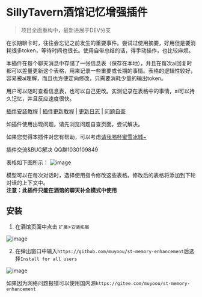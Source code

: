 # SillyTavern酒馆记忆增强插件

> 项目全面重构中，最新进展于DEV分支

在长期聊卡时，往往会忘记之前发生的重要事件。尝试过使用摘要，好用但是要消耗很多token，等待时间也很长。使用自带总结的话，得手动操作，也比较麻烦。 

本插件在每个聊天消息中存储了一张信息表（保存在本地），并且在每次ai回复时都可以差量更新这个表格，用来记录一些重要或长期的事情。表格的逻辑性较好，容易被ai理解，而且也方便定向修改，只需要消耗少量的输出token。

用户可以随时查看信息表，也可以自己更改。实测记录在表格中的事情，ai可以持久记忆，并且反应速度很快。

[插件安装教程](https://muyoo.com.cn/2025/01/26/SillyTavern%E9%85%92%E9%A6%86%E8%AE%B0%E5%BF%86%E5%A2%9E%E5%BC%BA%E6%8F%92%E4%BB%B6%E5%AE%89%E8%A3%85/) | [插件更新教程](https://muyoo.com.cn/2025/01/30/SillyTavern%E9%85%92%E9%A6%86%E8%AE%B0%E5%BF%86%E5%A2%9E%E5%BC%BA%E6%8F%92%E4%BB%B6%E6%9B%B4%E6%96%B0/) | [更新日志](https://muyoo.com.cn/2025/01/27/SillyTavern%E9%85%92%E9%A6%86%E8%AE%B0%E5%BF%86%E5%A2%9E%E5%BC%BA%E6%8F%92%E4%BB%B6%E6%9B%B4%E6%96%B0%E6%97%A5%E5%BF%97/) | [问题自查](https://muyoo.com.cn/2025/02/09/SillyTavern%E9%85%92%E9%A6%86%E8%AE%B0%E5%BF%86%E5%A2%9E%E5%BC%BA%E6%8F%92%E4%BB%B6%E9%97%AE%E9%A2%98%E8%87%AA%E6%9F%A5/)


如插件使用出现问题，请先浏览问题自查页面，尝试解决。

如果您觉得本插件对您有帮助，可以考虑[请我喝杯蜜雪冰城~](https://muyoo.com.cn/2025/02/10/%E8%B5%9E%E5%8A%A9%E9%A1%B5%E9%9D%A2/)

插件交流&BUG解决 QQ群1030109849

表格如下图所示：
![image](https://github.com/user-attachments/assets/36997237-2c72-46b5-a8df-f5af3fa42171)

模型可以在每次对话时，选择使用指令修改这些表格。修改后的表格将添加到下轮对话的上下文中。  
**注意：此插件只能在酒馆的聊天补全模式中使用**

## 安装
1. 在酒馆页面中点击 `扩展`>`安装拓展`
   
![image](https://github.com/user-attachments/assets/67904e14-dc8d-4d7c-a188-d24253b72621)

2. 在弹出窗口中输入`https://github.com/muyoou/st-memory-enhancement`后选择`Install for all users`  

![image](https://github.com/user-attachments/assets/9f39015f-63bb-4741-bb7f-740c02f1de17)

如果因为网络问题报错可以使用国内源`https://gitee.com/muyoou/st-memory-enhancement`

